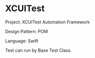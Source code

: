 # XCUITest

Project: XCUITest Automation Framework

Design Pattern: POM

Language: Swift

Test can run by Base Test Class.
